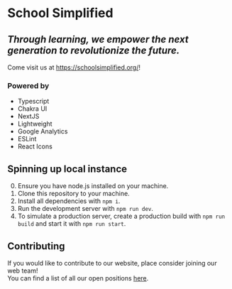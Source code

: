 # School Simplified 

## _Through learning, we empower the next generation to revolutionize the future._

Come visit us at <https://schoolsimplified.org/>!

### Powered by

-   Typescript
-   Chakra UI
-   NextJS
-   Lightweight
-   Google Analytics
-   ESLint
-   React Icons

## Spinning up local instance

0. Ensure you have node.js installed on your machine.
1. Clone this repository to your machine.
2. Install all dependencies with `npm i`.
3. Run the development server with `npm run dev`.
4. To simulate a production server, create a production build with
   `npm run build` and start it with `npm run start`.

## Contributing

If you would like to contribute to our website, place consider joining our web
team!  
You can find a list of all our open positions
[here](https://schoolsimplified.org/volunteer).
